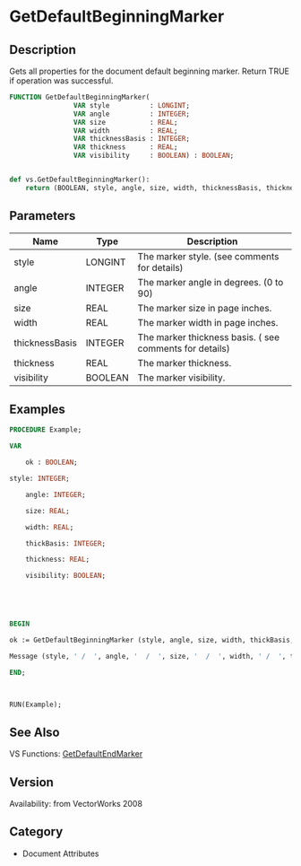 # GetDefaultBeginningMarker

## Description
Gets all properties for the document default beginning marker. Return TRUE if operation was successful.

```pascal
FUNCTION GetDefaultBeginningMarker(
				VAR style          : LONGINT;
				VAR angle          : INTEGER;
				VAR size           : REAL;
				VAR width          : REAL;
				VAR thicknessBasis : INTEGER;
				VAR thickness      : REAL;
				VAR visibility     : BOOLEAN) : BOOLEAN;
```

```python

def vs.GetDefaultBeginningMarker():
    return (BOOLEAN, style, angle, size, width, thicknessBasis, thickness, visibility)
```

## Parameters
|Name|Type|Description|
|---|---|---|
|style|LONGINT|The marker style. (see comments for details)|
|angle|INTEGER|The marker angle in degrees. (0 to 90)|
|size|REAL|The marker size in page inches.|
|width|REAL|The marker width in page inches.|
|thicknessBasis|INTEGER|The marker thickness basis. ( see comments for details)|
|thickness|REAL|The marker thickness.|
|visibility|BOOLEAN|The marker visibility.|

## Examples
```pascal
PROCEDURE Example;

VAR

	ok : BOOLEAN;

style: INTEGER;

	angle: INTEGER;

	size: REAL;

	width: REAL;

	thickBasis: INTEGER;

	thickness: REAL;

	visibility: BOOLEAN;



	

BEGIN

ok := GetDefaultBeginningMarker (style, angle, size, width, thickBasis, thickness, visibility);

Message (style, ' /  ', angle, '  /  ', size, '  /  ', width, ' /  ', thickBasis, ' /  ', thickness, ' /  ', visibility);	

END;



RUN(Example);


```

## See Also
VS Functions:
[GetDefaultEndMarker](GetDefaultEndMarker.md)

## Version
Availability: from VectorWorks 2008
## Category
* Document Attributes


